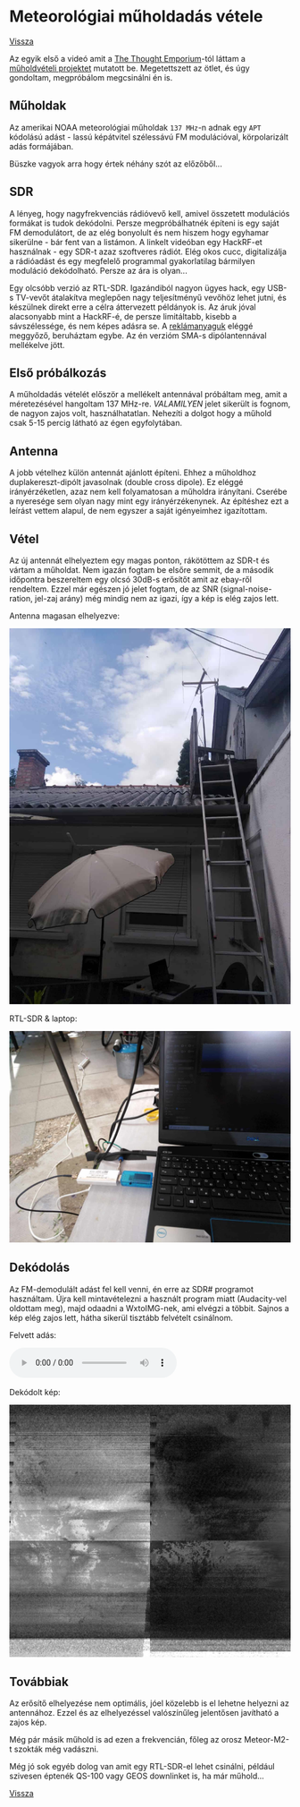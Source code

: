 # Meteorológiai műholdadás vétele

[Vissza](../elektro.md)

Az egyik első a videó amit a [The Thought Emporium](https://www.youtube.com/channel/UCV5vCi3jPJdURZwAOO_FNfQ)-tól láttam a [műholdvételi projektet](https://www.youtube.com/watch?v=cjClTnZ4Xh) mutatott be. Megetettszett az ötlet, és úgy gondoltam, megpróbálom megcsinálni én is.

## Műholdak

Az amerikai NOAA meteorológiai műholdak `137 MHz`-n adnak egy `APT` kódolású adást - lassú képátvitel szélessávú FM modulációval, körpolarizált adás formájában.

Büszke vagyok arra hogy értek néhány szót az előzőből...

## SDR

A lényeg, hogy nagyfrekvenciás rádióvevő kell, amivel összetett modulációs formákat is tudok dekódolni. Persze megpróbálhatnék építeni is egy saját FM demodulátort, de az elég bonyolult és nem hiszem hogy egyhamar sikerülne - bár fent van a listámon. A linkelt videóban egy HackRF-et használnak - egy SDR-t azaz szoftveres rádiót. Elég okos cucc, digitalizálja a rádióadást és egy megfelelő programmal gyakorlatilag bármilyen moduláció dekódolható. Persze az ára is olyan...

Egy olcsóbb verzió az RTL-SDR. Igazándiból nagyon ügyes hack, egy USB-s TV-vevőt átalakítva meglepően nagy teljesítményű vevőhöz lehet jutni, és készülnek direkt erre a célra áttervezett példányok is. Az áruk jóval alacsonyabb mint a HackRF-é, de persze limitáltabb, kisebb a sávszélessége, és nem képes adásra se. A [reklámanyaguk](https://www.rtl-sdr.com/wp-content/uploads/2018/02/RTL-SDR-Blog-V3-Datasheet.pdf) eléggé meggyőző, beruháztam egybe. Az én verzióm SMA-s dipólantennával mellékelve jött.

## Első próbálkozás

A műholdadás vételét először a mellékelt antennával próbáltam meg, amit a méretezésével hangoltam 137 MHz-re. *VALAMILYEN* jelet sikerült is fognom, de nagyon zajos volt, használhatatlan. Nehezíti a dolgot hogy a műhold csak 5-15 percig látható az égen egyfolytában.

## Antenna

A jobb vételhez külön antennát ajánlott építeni. Ehhez a műholdhoz duplakereszt-dipólt javasolnak (double cross dipole). Ez eléggé irányérzéketlen, azaz nem kell folyamatosan a műholdra irányítani. Cserébe a nyeresége sem olyan nagy mint egy irányérzékenynek. Az építéshez ezt a leírást vettem alapul, de nem egyszer a saját igényeimhez igazítottam.

## Vétel

Az új antennát elhelyeztem egy magas ponton, rákötöttem az SDR-t és vártam a műholdat. Nem igazán fogtam be elsőre semmit, de a második időpontra beszereltem egy olcsó 30dB-s erősítőt amit az ebay-ről rendeltem. Ezzel már egészen jó jelet fogtam, de az SNR (signal-noise-ration, jel-zaj arány) még mindig nem az igazi, így a kép is elég zajos lett.

Antenna magasan elhelyezve:

![felszerelve](antenna.jpg)

RTL-SDR & laptop:

![SDR](sdr.jpg)

## Dekódolás

Az FM-demodulált adást fel kell venni, én erre az SDR# programot használtam. Újra kell mintavételezni a használt program miatt (Audacity-vel oldottam meg), majd odaadni a WxtoIMG-nek, ami elvégzi a többit. Sajnos a kép elég zajos lett, hátha sikerül tisztább felvételt csinálnom.

Felvett adás:

![Felvett adás](record.mp3)

Dekódolt kép:

![kép](sharp.jpg)

## Továbbiak

Az erősítő elhelyezése nem optimális, jóel közelebb is el lehetne helyezni az antennához. Ezzel és az elhelyezéssel valószínűleg jelentősen javítható a zajos kép.

Még pár másik műhold is ad ezen a frekvencián, főleg az orosz Meteor-M2-t szokták még vadászni.

Még jó sok egyéb dolog van amit egy RTL-SDR-el lehet csinálni, például szivesen éptenék QS-100 vagy GEOS downlinket is, ha már műhold...

[Vissza](../elektro.md)
